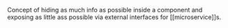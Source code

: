 Concept of hiding as much info as possible inside a component and exposing as little ass possible via external interfaces for [[microservice]]s.
